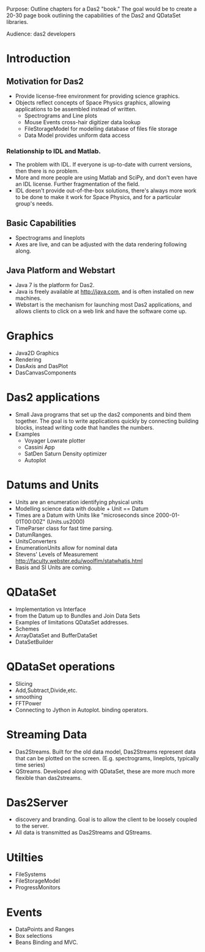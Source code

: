 Purpose: Outline chapters for a Das2 "book." The goal would be to create
a 20-30 page book outlining the capabilities of the Das2 and QDataSet
libraries.

Audience: das2 developers

# Introduction

## Motivation for Das2

  - Provide license-free environment for providing science graphics.
  - Objects reflect concepts of Space Physics graphics, allowing
    applications to be assembled instead of written.
      - Spectrograms and Line plots
      - Mouse Events cross-hair digitizer data lookup
      - FileStorageModel for modelling database of files file storage
      - Data Model provides uniform data access

### Relationship to IDL and Matlab.

  - The problem with IDL. If everyone is up-to-date with current
    versions, then there is no problem.
  - More and more people are using Matlab and SciPy, and don't even have
    an IDL license. Further fragmentation of the field.
  - IDL doesn't provide out-of-the-box solutions, there's always more
    work to be done to make it work for Space Physics, and for a
    particular group's needs.

## Basic Capabilities

  - Spectrograms and lineplots
  - Axes are live, and can be adjusted with the data rendering following
    along.

## Java Platform and Webstart

  - Java 7 is the platform for Das2.
  - Java is freely available at <http://java.com>, and is often
    installed on new machines.
  - Webstart is the mechanism for launching most Das2 applications, and
    allows clients to click on a web link and have the software come up.

# Graphics

  - Java2D Graphics
  - Rendering
  - DasAxis and DasPlot
  - DasCanvasComponents

# Das2 applications

  - Small Java programs that set up the das2 components and bind them
    together. The goal is to write applications quickly by connecting
    building blocks, instead writing code that handles the numbers.
  - Examples
      - Voyager Lowrate plotter
      - Cassini App
      - SatDen Saturn Density optimizer
      - Autoplot

# Datums and Units

  - Units are an enumeration identifying physical units
  - Modelling science data with double + Unit == Datum
  - Times are a Datum with Units like "microseconds since
    2000-01-01T00:00Z" (Units.us2000)
  - TimeParser class for fast time parsing.
  - DatumRanges.
  - UnitsConverters
  - EnumerationUnits allow for nominal data
  - Stevens' Levels of Measurement
    <http://faculty.webster.edu/woolflm/statwhatis.html>
  - Basis and SI Units are coming.

# QDataSet

  - Implementation vs Interface
  - from the Datum up to Bundles and Join Data Sets
  - Examples of limitations QDataSet addresses.
  - Schemes
  - ArrayDataSet and BufferDataSet
  - DataSetBuilder

# QDataSet operations

  - Slicing
  - Add,Subtract,Divide,etc.
  - smoothing
  - FFTPower
  - Connecting to Jython in Autoplot. binding operators.

# Streaming Data

  - Das2Streams. Built for the old data model, Das2Streams represent
    data that can be plotted on the screen. (E.g. spectrograms,
    lineplots, typically time series)
  - QStreams. Developed along with QDataSet, these are more much more
    flexible than das2streams.

# Das2Server

  - discovery and branding. Goal is to allow the client to be loosely
    coupled to the server.
  - All data is transmitted as Das2Streams and QStreams.

# Utilties

  - FileSystems
  - FileStorageModel
  - ProgressMonitors

# Events

  - DataPoints and Ranges
  - Box selections
  - Beans Binding and MVC.

